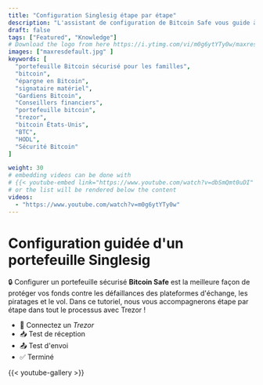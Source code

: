```yaml
---
title: "Configuration Singlesig étape par étape"
description: "L'assistant de configuration de Bitcoin Safe vous guide à travers les étapes pour créer un portefeuille Bitcoin singlesig"
draft: false
tags: ["Featured", "Knowledge"]
# Download the logo from here https://i.ytimg.com/vi/m0g6ytYTy0w/maxresdefault.jpg
images: ["maxresdefault.jpg" ]
keywords: [
  "portefeuille Bitcoin sécurisé pour les familles",
  "bitcoin",
  "épargne en Bitcoin",
  "signataire matériel",
  "Gardiens Bitcoin",
  "Conseillers financiers",
  "portefeuille bitcoin",
  "trezor",
  "bitcoin États-Unis",
  "BTC",
  "HODL",
  "Sécurité Bitcoin"
]

weight: 30
# embedding videos can be done with 
# {{< youtube-embed link="https://www.youtube.com/watch?v=dbSmQmt0uDI" >}}
# or the list will be rendered below the content
videos:
  - "https://www.youtube.com/watch?v=m0g6ytYTy0w"
---
```



# Configuration guidée d'un portefeuille Singlesig

🔒 Configurer un portefeuille sécurisé **Bitcoin Safe** est la meilleure façon de protéger vos fonds contre les défaillances des plateformes d'échange, les piratages et le vol. Dans ce tutoriel, nous vous accompagnerons étape par étape dans tout le processus avec Trezor !
 


- 🔐 Connectez un *Trezor* 
- 📥 Test de réception
- 📤 Test d'envoi
- ✅ Terminé
 

{{< youtube-gallery >}}